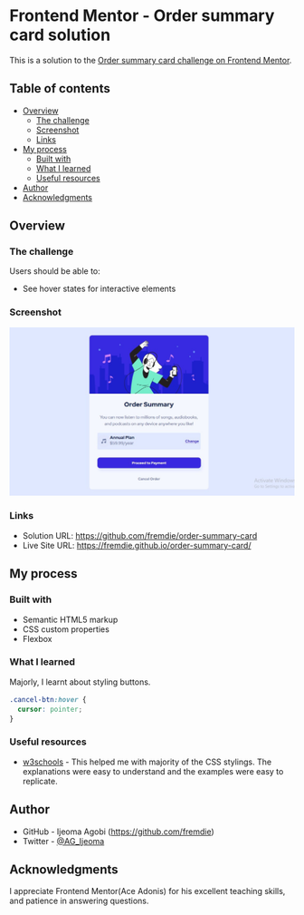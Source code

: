 # Frontend Mentor - Order summary card solution

This is a solution to the [Order summary card challenge on Frontend Mentor](https://www.frontendmentor.io/challenges/order-summary-component-QlPmajDUj).

## Table of contents

- [Overview](#overview)
  - [The challenge](#the-challenge)
  - [Screenshot](#screenshot)
  - [Links](#links)
- [My process](#my-process)
  - [Built with](#built-with)
  - [What I learned](#what-i-learned)
  - [Useful resources](#useful-resources)
- [Author](#author)
- [Acknowledgments](#acknowledgments)

## Overview

### The challenge

Users should be able to:

- See hover states for interactive elements

### Screenshot

![](/solution-screenshot.jpg)

### Links

- Solution URL:  https://github.com/fremdie/order-summary-card
- Live Site URL: https://fremdie.github.io/order-summary-card/

## My process

### Built with

- Semantic HTML5 markup
- CSS custom properties
- Flexbox


### What I learned

Majorly, I learnt about styling buttons.

```css
.cancel-btn:hover {
  cursor: pointer;
}
```

### Useful resources

- [w3schools](https://www.w3shools.com) - This helped me with majority of the CSS stylings. The explanations were easy to understand and the examples were easy to replicate.

## Author
- GitHub - Ijeoma Agobi (https://github.com/fremdie)
- Twitter - [@AG_Ijeoma](https://www.twitter.com/AG_Ijeoma)

## Acknowledgments

I appreciate Frontend Mentor(Ace Adonis) for his excellent teaching skills, and patience in answering questions.
